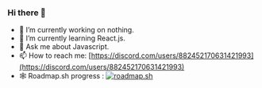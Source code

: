 ### Hi there 👋

- 🔭 I’m currently working on nothing.
- 🌱 I’m currently learning React.js.
- 💬 Ask me about Javascript.
- 📫 How to reach me: [https://discord.com/users/882452170631421993](https://discord.com/users/882452170631421993)
- 🕸️ Roadmap.sh progress :
 [![roadmap.sh](https://api.roadmap.sh/v1-badge/wide/64fb26465ce9f4ca58a44524?variant=dark)](https://roadmap.sh) 
